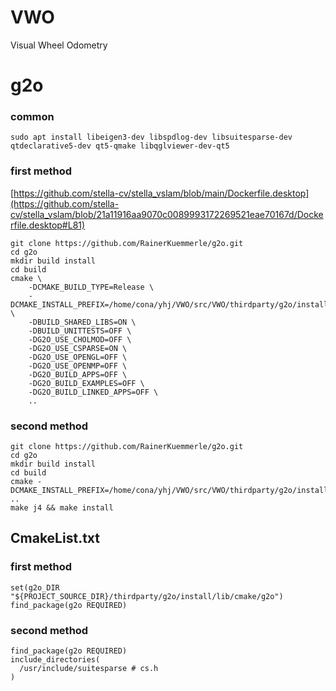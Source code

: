 # VWO
Visual Wheel Odometry

# g2o
### common
```
sudo apt install libeigen3-dev libspdlog-dev libsuitesparse-dev qtdeclarative5-dev qt5-qmake libqglviewer-dev-qt5
```
### first method
[https://github.com/stella-cv/stella_vslam/blob/main/Dockerfile.desktop](https://github.com/stella-cv/stella_vslam/blob/21a11916aa9070c0089993172269521eae70167d/Dockerfile.desktop#L81)
```
git clone https://github.com/RainerKuemmerle/g2o.git
cd g2o
mkdir build install
cd build
cmake \
    -DCMAKE_BUILD_TYPE=Release \
    -DCMAKE_INSTALL_PREFIX=/home/cona/yhj/VWO/src/VWO/thirdparty/g2o/install \
    -DBUILD_SHARED_LIBS=ON \
    -DBUILD_UNITTESTS=OFF \
    -DG2O_USE_CHOLMOD=OFF \
    -DG2O_USE_CSPARSE=ON \
    -DG2O_USE_OPENGL=OFF \
    -DG2O_USE_OPENMP=OFF \
    -DG2O_BUILD_APPS=OFF \
    -DG2O_BUILD_EXAMPLES=OFF \
    -DG2O_BUILD_LINKED_APPS=OFF \
    ..
```
### second method
```
git clone https://github.com/RainerKuemmerle/g2o.git
cd g2o
mkdir build install
cd build
cmake -DCMAKE_INSTALL_PREFIX=/home/cona/yhj/VWO/src/VWO/thirdparty/g2o/install ..
make j4 && make install
```

## CmakeList.txt
### first method
```
set(g2o_DIR "${PROJECT_SOURCE_DIR}/thirdparty/g2o/install/lib/cmake/g2o")
find_package(g2o REQUIRED)
```
### second method
```
find_package(g2o REQUIRED)
include_directories(
  /usr/include/suitesparse # cs.h
)
```
